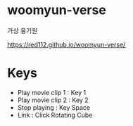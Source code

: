 # woomyun-verse
가상 융기원

https://red112.github.io/woomyun-verse/

# Keys
- Play movie clip 1 : Key 1
- Play movie clip 2 : Key 2
- Stop playing : Key Space
- Link : Click Rotating Cube

